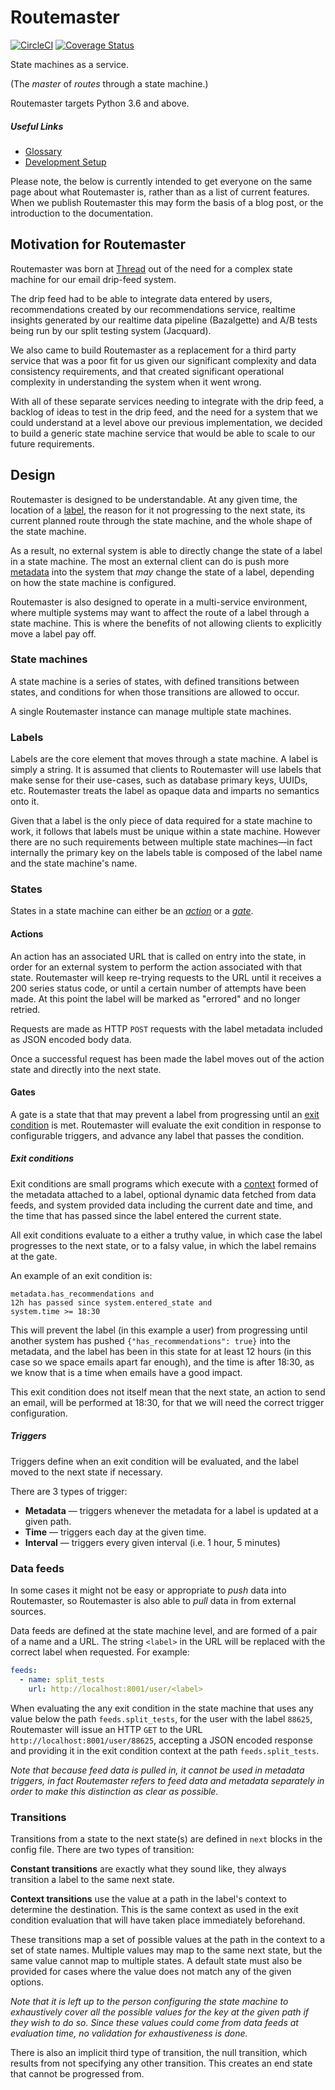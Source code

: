 # Routemaster

[![CircleCI](https://circleci.com/gh/thread/routemaster.svg?style=shield&circle-token=3973777302b4f7f00f5b9eb1c07e3c681ea94f35)](https://circleci.com/gh/thread/routemaster) [![Coverage Status](https://coveralls.io/repos/github/thread/routemaster/badge.svg?branch=master)](https://coveralls.io/github/thread/routemaster?branch=master)

State machines as a service.

(The _master_ of _routes_ through a state machine.)

Routemaster targets Python 3.6 and above.


##### Useful Links

 - [Glossary](docs/glossary.md)
 - [Development Setup](docs/getting_started.md)


Please note, the below is currently intended to get everyone on the same page
about what Routemaster is, rather than as a list of current features. When we
publish Routemaster this may form the basis of a blog post, or the introduction
to the documentation.


## Motivation for Routemaster

Routemaster was born at [Thread](https://www.thread.com/) out of the need for a
complex state machine for our email drip-feed system.

The drip feed had to be able to integrate data entered by users, recommendations
created by our recommendations service, realtime insights generated by our
realtime data pipeline (Bazalgette) and A/B tests being run by our split testing
system (Jacquard).

We also came to build Routemaster as a replacement for a third party service
that was a poor fit for us given our significant complexity and data consistency
requirements, and that created significant operational complexity in
understanding the system when it went wrong.

With all of these separate services needing to integrate with the drip feed, a
backlog of ideas to test in the drip feed, and the need for a system that we
could understand at a level above our previous implementation, we decided to
build a generic state machine service that would be able to scale to our future
requirements.


## Design

Routemaster is designed to be understandable. At any given time, the location of
a [label](label), the reason for it not progressing to the next state, its
current planned route through the state machine, and the whole shape of the
state machine.

As a result, no external system is able to directly change the state of a label
in a state machine. The most an external client can do is push more
[metadata](metadata) into the system that _may_ change the state of a label,
depending on how the state machine is configured.

Routemaster is also designed to operate in a multi-service environment, where
multiple systems may want to affect the route of a label through a state
machine. This is where the benefits of not allowing clients to explicitly move a
label pay off.


### State machines

A state machine is a series of states, with defined transitions between states,
and conditions for when those transitions are allowed to occur.

A single Routemaster instance can manage multiple state machines.


### Labels

Labels are the core element that moves through a state machine. A label is
simply a string. It is assumed that clients to Routemaster will use labels that
make sense for their use-cases, such as database primary keys, UUIDs, etc.
Routemaster treats the label as opaque data and imparts no semantics onto it.

Given that a label is the only piece of data required for a state machine to
work, it follows that labels must be unique within a state machine. However
there are no such requirements between multiple state machines—in fact
internally the primary key on the labels table is composed of the label name
and the state machine's name.


### States

States in a state machine can either be an [_action_](action) or a
[_gate_](gate).


#### Actions

An action has an associated URL that is called on entry into the state, in order
for an external system to perform the action associated with that state.
Routemaster will keep re-trying requests to the URL until it receives a 200
series status code, or until a certain number of attempts have been made. At
this point the label will be marked as "errored" and no longer retried.

Requests are made as HTTP `POST` requests with the label metadata included as
JSON encoded body data.

Once a successful request has been made the label moves out of the action state
and directly into the next state.


#### Gates

A gate is a state that that may prevent a label from progressing until an [exit
condition](exit-condition) is met. Routemaster will evaluate the exit condition
in response to configurable triggers, and advance any label that passes the
condition.


##### Exit conditions

Exit conditions are small programs which execute with a [context](context)
formed of the metadata attached to a label, optional dynamic data fetched from
data feeds, and system provided data including the current date and time, and
the time that has passed since the label entered the current state.

All exit conditions evaluate to a either a truthy value, in which case the label
progresses to the next state, or to a falsy value, in which the label remains at
the gate.

An example of an exit condition is:

```
metadata.has_recommendations and
12h has passed since system.entered_state and
system.time >= 18:30
```

This will prevent the label (in this example a user) from progressing until
another system has pushed `{"has_recommendations": true}` into the metadata, and
the label has been in this state for at least 12 hours (in this case so we space
emails apart far enough), and the time is after 18:30, as we know that is a time
when emails have a good impact.

This exit condition does not itself mean that the next state, an action to send
an email, will be performed at 18:30, for that we will need the correct trigger
configuration.


##### Triggers

Triggers define when an exit condition will be evaluated, and the label moved to
the next state if necessary.

There are 3 types of trigger:

 - **Metadata** — triggers whenever the metadata for a label is updated at a given path.
 - **Time** — triggers each day at the given time.
 - **Interval** — triggers every given interval (i.e. 1 hour, 5 minutes)


### Data feeds

In some cases it might not be easy or appropriate to _push_ data into
Routemaster, so Routemaster is also able to _pull_ data in from external
sources.

Data feeds are defined at the state machine level, and are formed of a pair of a
name and a URL. The string `<label>` in the URL will be replaced with the
correct label when requested. For example:

```yaml
feeds:
  - name: split_tests
    url: http://localhost:8001/user/<label>
```

When evaluating the any exit condition in the state machine that uses any value
below the path `feeds.split_tests`, for the user with the label `88625`,
Routemaster will issue an HTTP `GET` to the URL
`http://localhost:8001/user/88625`, accepting a JSON encoded response and
providing it in the exit condition context at the path `feeds.split_tests`.

_Note that because feed data is pulled in, it cannot be used in metadata
triggers, in fact Routemaster refers to feed data and metadata separately in
order to make this distinction as clear as possible._


### Transitions

Transitions from a state to the next state(s) are defined in `next` blocks in
the config file. There are two types of transition:

**Constant transitions** are exactly what they sound like, they always
transition a label to the same next state.

**Context transitions** use the value at a path in the label's context to
determine the destination. This is the same context as used in the exit
condition evaluation that will have taken place immediately beforehand.

These transitions map a set of possible values at the path in the context to a
set of state names. Multiple values may map to the same next state, but the same
value cannot map to multiple states. A default state must also be provided for
cases where the value does not match any of the given options.

_Note that it is left up to the person configuring the state machine to
exhaustively cover all the possible values for the key at the given path if they
wish to do so. Since these values could come from data feeds at evaluation time,
no validation for exhaustiveness is done._

There is also an implicit third type of transition, the null transition, which
results from not specifying any other transition. This creates an end state that
cannot be progressed from.


[label]: docs/glossary.md#label
[metadata]: docs/glossary.md#metadata
[action]: docs/glossary.md#action
[gate]: docs/glossary.md#gate
[exit-condition]: docs/glossary.md#exit-condition
